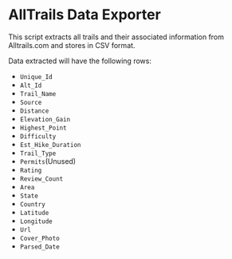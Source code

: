 # AllTrails Data Exporter
This script extracts all trails and their associated information from Alltrails.com and stores in CSV format.

Data extracted will have the following rows:

- `Unique_Id` 
- `Alt_Id`
- `Trail_Name` 
- `Source` 
- `Distance` 
- `Elevation_Gain` 
- `Highest_Point` 
- `Difficulty` 
- `Est_Hike_Duration` 
- `Trail_Type` 
- `Permits`(Unused)
- `Rating` 
- `Review_Count` 
- `Area` 
- `State` 
- `Country` 
- `Latitude` 
- `Longitude` 
- `Url` 
- `Cover_Photo` 
- `Parsed_Date`